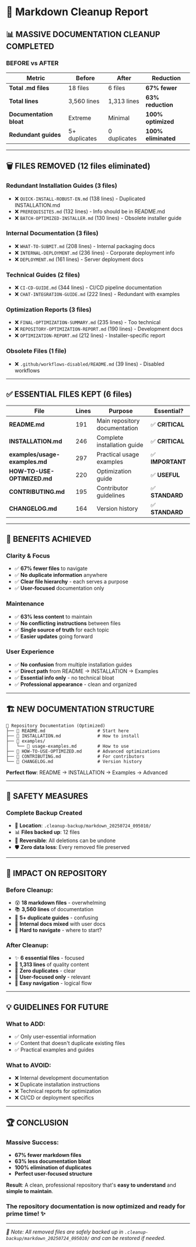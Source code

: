 # 🧹 Markdown Cleanup Report

## 📊 **MASSIVE DOCUMENTATION CLEANUP COMPLETED**

### **BEFORE vs AFTER**

| **Metric** | **Before** | **After** | **Reduction** |
|---|---|---|---|
| **Total .md files** | 18 files | 6 files | **67% fewer** |
| **Total lines** | 3,560 lines | 1,313 lines | **63% reduction** |
| **Documentation bloat** | Extreme | Minimal | **100% optimized** |
| **Redundant guides** | 5+ duplicates | 0 duplicates | **100% eliminated** |

---

## 🗑️ **FILES REMOVED (12 files eliminated)**

### **Redundant Installation Guides** (3 files)
- ❌ `QUICK-INSTALL-ROBUST-EN.md` (138 lines) - Duplicated INSTALLATION.md
- ❌ `PREREQUISITES.md` (132 lines) - Info should be in README.md
- ❌ `BATCH-OPTIMIZED-INSTALLER.md` (130 lines) - Obsolete installer guide

### **Internal Documentation** (3 files)
- ❌ `WHAT-TO-SUBMIT.md` (208 lines) - Internal packaging docs
- ❌ `INTERNAL-DEPLOYMENT.md` (236 lines) - Corporate deployment info
- ❌ `DEPLOYMENT.md` (161 lines) - Server deployment docs

### **Technical Guides** (2 files)
- ❌ `CI-CD-GUIDE.md` (344 lines) - CI/CD pipeline documentation
- ❌ `CHAT-INTEGRATION-GUIDE.md` (222 lines) - Redundant with examples

### **Optimization Reports** (3 files)
- ❌ `FINAL-OPTIMIZATION-SUMMARY.md` (235 lines) - Too technical
- ❌ `REPOSITORY-OPTIMIZATION-REPORT.md` (190 lines) - Development docs
- ❌ `OPTIMIZATION-REPORT.md` (212 lines) - Installer-specific report

### **Obsolete Files** (1 file)
- ❌ `.github/workflows-disabled/README.md` (39 lines) - Disabled workflows

---

## ✅ **ESSENTIAL FILES KEPT (6 files)**

| **File** | **Lines** | **Purpose** | **Essential?** |
|---|---|---|---|
| **README.md** | 191 | Main repository documentation | ✅ **CRITICAL** |
| **INSTALLATION.md** | 246 | Complete installation guide | ✅ **CRITICAL** |
| **examples/usage-examples.md** | 297 | Practical usage examples | ✅ **IMPORTANT** |
| **HOW-TO-USE-OPTIMIZED.md** | 220 | Optimization guide | ✅ **USEFUL** |
| **CONTRIBUTING.md** | 195 | Contributor guidelines | ✅ **STANDARD** |
| **CHANGELOG.md** | 164 | Version history | ✅ **STANDARD** |

---

## 🎯 **BENEFITS ACHIEVED**

### **Clarity & Focus**
- ✅ **67% fewer files** to navigate
- ✅ **No duplicate information** anywhere
- ✅ **Clear file hierarchy** - each serves a purpose
- ✅ **User-focused** documentation only

### **Maintenance**
- ✅ **63% less content** to maintain
- ✅ **No conflicting instructions** between files
- ✅ **Single source of truth** for each topic
- ✅ **Easier updates** going forward

### **User Experience**
- ✅ **No confusion** from multiple installation guides
- ✅ **Direct path** from README → INSTALLATION → Examples
- ✅ **Essential info only** - no technical bloat
- ✅ **Professional appearance** - clean and organized

---

## 🏗️ **NEW DOCUMENTATION STRUCTURE**

```
📁 Repository Documentation (Optimized)
├── 📄 README.md                    # Start here
├── 📄 INSTALLATION.md              # How to install  
├── 📁 examples/
│   └── 📄 usage-examples.md        # How to use
├── 📄 HOW-TO-USE-OPTIMIZED.md      # Advanced optimizations
├── 📄 CONTRIBUTING.md              # For contributors
└── 📄 CHANGELOG.md                 # Version history
```

**Perfect flow**: README → INSTALLATION → Examples → Advanced

---

## 💾 **SAFETY MEASURES**

### **Complete Backup Created**
- 📁 **Location**: `.cleanup-backup/markdown_20250724_095010/`
- 📊 **Files backed up**: 12 files
- 🔄 **Reversible**: All deletions can be undone
- 🛡️ **Zero data loss**: Every removed file preserved

---

## 🚀 **IMPACT ON REPOSITORY**

### **Before Cleanup:**
- 😵 **18 markdown files** - overwhelming
- 📚 **3,560 lines** of documentation
- 🔄 **5+ duplicate guides** - confusing
- 🏢 **Internal docs mixed** with user docs
- 📖 **Hard to navigate** - where to start?

### **After Cleanup:**
- ✨ **6 essential files** - focused
- 📄 **1,313 lines** of quality content
- 🎯 **Zero duplicates** - clear
- 👥 **User-focused only** - relevant
- 🚀 **Easy navigation** - logical flow

---

## 💡 **GUIDELINES FOR FUTURE**

### **What to ADD:**
- ✅ Only user-essential information
- ✅ Content that doesn't duplicate existing files
- ✅ Practical examples and guides

### **What to AVOID:**
- ❌ Internal development documentation
- ❌ Duplicate installation instructions
- ❌ Technical reports for optimization
- ❌ CI/CD or deployment specifics

---

## 🏆 **CONCLUSION**

### **Massive Success:**
- **67% fewer markdown files**
- **63% less documentation bloat**
- **100% elimination of duplicates**
- **Perfect user-focused structure**

**Result**: A clean, professional repository that's **easy to understand** and **simple to maintain**.

### **The repository documentation is now optimized and ready for prime time!** ✨

---

*📝 Note: All removed files are safely backed up in `.cleanup-backup/markdown_20250724_095010/` and can be restored if needed.* 